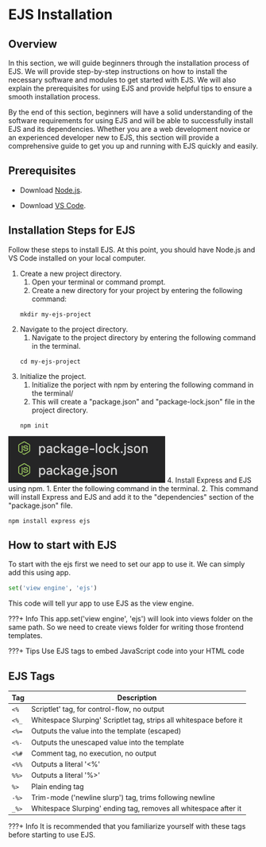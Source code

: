 # EJS Installation

## Overview

In this section, we will guide beginners through the installation process of EJS. We will provide step-by-step instructions on how to install the necessary software and modules to get started with EJS. We will also explain the prerequisites for using EJS and provide helpful tips to ensure a smooth installation process.

By the end of this section, beginners will have a solid understanding of the software requirements for using EJS and will be able to successfully install EJS and its dependencies. Whether you are a web development novice or an experienced developer new to EJS, this section will provide a comprehensive guide to get you up and running with EJS quickly and easily.

## Prerequisites

- Download [Node.js](https://nodejs.org/en).

- Download [VS Code](https://code.visualstudio.com/).

## Installation Steps for EJS

Follow these steps to install EJS.
At this point, you should have Node.js and VS Code installed on your local computer.

1. Create a new project directory.
      1. Open your terminal or command prompt.
      2. Create a new directory for your project by entering the following command:
   ```
   mkdir my-ejs-project
   ```
2. Navigate to the project directory.
      1. Navigate to the project directory by entering the following command in the terminal. 
   ```
   cd my-ejs-project
   ```
3. Initialize the project.
      1. Initialize the porject with npm by entering the following command in the terminal/
      2. This will create a "package.json" and "package-lock.json" file in the project directory. 
   ```
   npm init
   ```
![npm i](/images/image2.png)
4. Install  Express and EJS using npm. 
      1. Enter the following command in the terminal.
      2. This command will install Express and EJS and add it to the "dependencies" section of the "package.json" file. 
   ```
   npm install express ejs 
   ```

## How to start with EJS

To start with the ejs first we need to set our app to use it. We can simply add this using app.

```py
set('view engine', 'ejs')
```

This code will tell yur app to use EJS as the view engine. 

???+ Info
      This app.set('view engine', 'ejs') will look into views folder on the same path. So we need to create views folder for writing those frontend templates.

???+ Tips
      Use EJS tags to embed JavaScript code into your HTML code

## EJS Tags

| Tag   | Description                                                         |
| ----- | ------------------------------------------------------------------- |
| `<%`  | Scriptlet' tag, for control-flow, no output                         |
| `<%_` | Whitespace Slurping' Scriptlet tag, strips all whitespace before it |
| `<%=` | Outputs the value into the template (escaped)                       |
| `<%-` | Outputs the unescaped value into the template                       |
| `<%#` | Comment tag, no execution, no output                                |
| `<%%` | Outputs a literal '<%'                                              |
| `%%>` | Outputs a literal '%>'                                              |
| `%>`  | Plain ending tag                                                    |
| `-%>` | Trim-mode ('newline slurp') tag, trims following newline            |
| `_%>` | Whitespace Slurping' ending tag, removes all whitespace after it    |

???+ Info
      It is recommended that you familiarize yourself with these tags before starting to use EJS.
